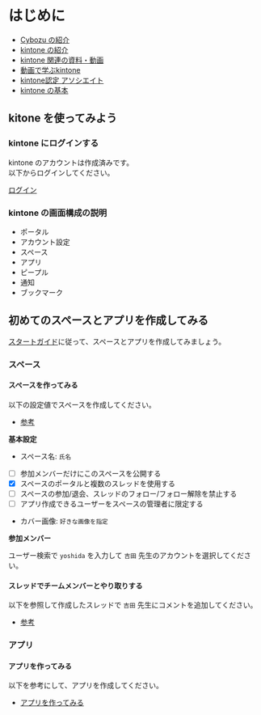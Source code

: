 # はじめに
- [Cybozu の紹介](https://cybozu.co.jp/)
- [kintone の紹介](https://kintone.cybozu.co.jp/what_is_kintone/)
- [kintone 関連の資料・動画](https://kintone.cybozu.co.jp/material/)
- [動画で学ぶkintone](https://kintone.cybozu.co.jp/seminar/ondemand.html)
- [kintone認定 アソシエイト](https://cybozu.co.jp/kintone-certification/level/associate/)
- [kintone の基本](https://kintone.cybozu.co.jp/material/pdf/kintone.pdf)

## kitone を使ってみよう
### kintone にログインする
kintone のアカウントは作成済みです。  
以下からログインしてください。

[ログイン](https://p85tegk1vfh9.cybozu.com/login)

### kintone の画面構成の説明
- ポータル
- アカウント設定
- スペース
- アプリ
- ピープル
- 通知
- ブックマーク

## 初めてのスペースとアプリを作成してみる
[スタートガイド](https://jp.cybozu.help/k/ja/start.html)に従って、スペースとアプリを作成してみましょう。

### スペース

#### スペースを作ってみる
以下の設定値でスペースを作成してください。

- [参考]((https://jp.cybozu.help/k/ja/start/space_create.html))

__基本設定__

- スペース名: `氏名`
- [ ] 参加メンバーだけにこのスペースを公開する
- [x] スペースのポータルと複数のスレッドを使用する
- [ ] スペースの参加/退会、スレッドのフォロー/フォロー解除を禁止する
- [ ] アプリ作成できるユーザーをスペースの管理者に限定する
- カバー画像: `好きな画像を指定`

__参加メンバー__

ユーザー検索で `yoshida` を入力して `吉田` 先生のアカウントを選択してください。

#### スレッドでチームメンバーとやり取りする
以下を参照して作成したスレッドで `吉田` 先生にコメントを追加してください。

- [参考](https://jp.cybozu.help/k/ja/start/space_create/add_thread_comment.html)

### アプリ

#### アプリを作ってみる
以下を参考にして、アプリを作成してください。

- [アプリを作ってみる](https://jp.cybozu.help/k/ja/start/app_create.html)
